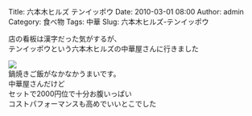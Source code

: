 Title: 六本木ヒルズ テンイッポウ
Date: 2010-03-01 08:00
Author: admin
Category: 食べ物
Tags: 中華
Slug: 六本木ヒルズ-テンイッポウ

店の看板は漢字だった気がするが、  
テンイッポウという六本木ヒルズの中華屋さんに行きました

[![](http://farm5.static.flickr.com/4022/4389818250_887383eba1_m.jpg)](http://www.flickr.com/photos/46200029@N06/4389818250/)  
鍋焼きご飯がなかなかうまいです。  
中華屋さんだけど  
セットで2000円位で十分お腹いっぱい  
コストパフォーマンスも高めでいいとこでした  

